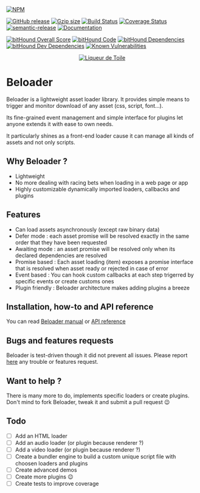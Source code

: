 [![NPM](https://nodei.co/npm/beloader.png?downloads=true&downloadRank=true&stars=true)](https://www.npmjs.com/package/beloader)

[![GitHub release](https://img.shields.io/github/release/liqueurdetoile/beloader.svg)](https://github.com/liqueurdetoile/beloader)
[![Gzip size](http://img.badgesize.io/https://cdn.jsdelivr.net/npm/beloader@latest?compression=gzip&style=flat-square)](https://cdn.jsdelivr.net/npm/beloader@latest)
[![Build Status](https://travis-ci.org/liqueurdetoile/beloader.svg?branch=master)](https://travis-ci.org/liqueurdetoile/beloader)
[![Coverage Status](https://coveralls.io/repos/github/liqueurdetoile/beloader/badge.svg?branch=master)](https://coveralls.io/github/liqueurdetoile/beloader?branch=master)
[![semantic-release](https://img.shields.io/badge/%20%20%F0%9F%93%A6%F0%9F%9A%80-semantic--release-e10079.svg)](https://github.com/semantic-release/semantic-release)
[![Documentation](https://beloader.github.io/beloader/badge.svg)](https://beloader.github.io/beloader/)

[![bitHound Overall Score](https://www.bithound.io/github/liqueurdetoile/beloader/badges/score.svg)](https://www.bithound.io/github/liqueurdetoile/beloader)
[![bitHound Code](https://www.bithound.io/github/liqueurdetoile/beloader/badges/code.svg)](https://www.bithound.io/github/liqueurdetoile/beloader)
[![bitHound Dependencies](https://www.bithound.io/github/liqueurdetoile/beloader/badges/dependencies.svg)](https://www.bithound.io/github/liqueurdetoile/beloader/master/dependencies/npm)
[![bitHound Dev Dependencies](https://www.bithound.io/github/liqueurdetoile/beloader/badges/devDependencies.svg)](https://www.bithound.io/github/liqueurdetoile/beloader/master/dependencies/npm)
[![Known Vulnerabilities](https://snyk.io/test/github/liqueurdetoile/beloader/badge.svg?targetFile=package.json)](https://snyk.io/test/github/liqueurdetoile/beloader?targetFile=package.json)

<p align="center"><a href="https://liqueurdetoile.com" target="\_blank"><img src="https://hosting.liqueurdetoile.com/logo_lqdt.png" alt="Liqueur de Toile"></a></p>

# Beloader
Beloader is a lightweight asset loader library. It provides simple means to trigger and monitor download of any asset (css, script, font...).

Its fine-grained event management and simple interface for plugins let anyone extends it with ease to own needs.

It particularly shines as a front-end loader cause it can manage all kinds of assets and not only scripts.

## Why Beloader ?
- Lightweight
- No more dealing with racing bets when loading in a web page or app
- Highly customizable dynamically imported loaders, callbacks and plugins

## Features
- Can load assets asynchronously (except raw binary data)
- Defer mode : each asset promise will be resolved exactly in the same order that they have been requested
- Awaiting mode : an asset promise will be resolved only when its declared dependencies are resolved
- Promise based : Each asset loading (item) exposes a promise interface that is resolved when asset ready or rejected in case of error
- Event based : You can hook custom callbacks at each step trigerred by specific events or create customs ones
- Plugin friendly : Beloader architecture makes adding plugins a breeze

## Installation, how-to and API reference
You can read [Beloader manual](https://liqueurdetoile.github.io/beloader/manual/index.html) or [API reference](https://liqueurdetoile.github.io/beloader/identifiers.html)

## Bugs and features requests
Beloader is test-driven though it did not prevent all issues. Please report [here](https://github.com/liqueurdetoile/beloader/issues) any trouble or features request.

## Want to help ?
There is many more to do, implements specific loaders or create plugins. Don't mind to fork Beloader, tweak it and submit a pull request :wink:

## Todo
- [ ] Add an HTML loader
- [ ] Add an audio loader (or plugin because renderer ?)
- [ ] Add a video loader (or plugin because renderer ?)
- [ ] Create a bundler engine to build a custom unique script file with choosen loaders and plugins
- [ ] Create advanced demos
- [ ] Create more plugins :wink:
- [ ] Create tests to improve coverage
